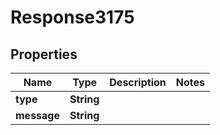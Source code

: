 
# Response3175

## Properties
Name | Type | Description | Notes
------------ | ------------- | ------------- | -------------
**type** | **String** |  | 
**message** | **String** |  | 



